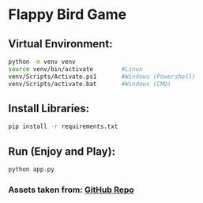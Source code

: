# Flappy Bird Game

## Virtual Environment:
```bash
python -m venv venv
source venv/bin/activate        #Linux
venv/Scripts/Activate.ps1       #Windows (Powershell)
venv/Scripts/activate.bat       #Windows (CMD)
```

## Install Libraries:
```bash
pip install -r requirements.txt
```

## Run (Enjoy and Play):
```bash
python app.py
```
### Assets taken from: [GitHub Repo](https://github.com/samuelcust/flappy-bird-assets)
